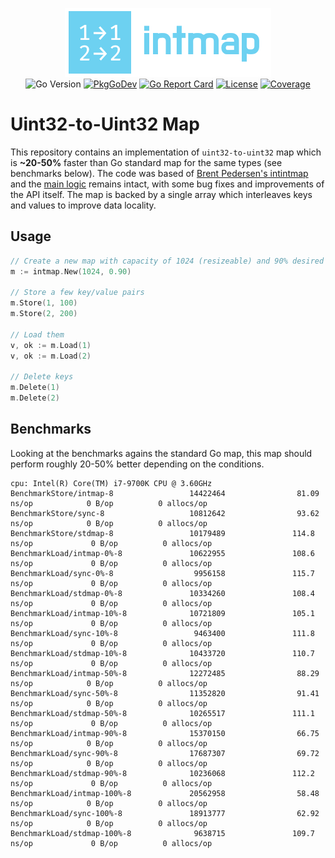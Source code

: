 <p align="center">
<img width="330" height="110" src=".github/logo.png" border="0" alt="kelindar/intmap">
<br>
<img src="https://img.shields.io/github/go-mod/go-version/kelindar/intmap" alt="Go Version">
<a href="https://pkg.go.dev/github.com/kelindar/intmap"><img src="https://pkg.go.dev/badge/github.com/kelindar/intmap" alt="PkgGoDev"></a>
<a href="https://goreportcard.com/report/github.com/kelindar/intmap"><img src="https://goreportcard.com/badge/github.com/kelindar/intmap" alt="Go Report Card"></a>
<a href="https://opensource.org/licenses/MIT"><img src="https://img.shields.io/badge/License-MIT-blue.svg" alt="License"></a>
<a href="https://coveralls.io/github/kelindar/intmap"><img src="https://coveralls.io/repos/github/kelindar/intmap/badge.svg" alt="Coverage"></a>
</p>

# Uint32-to-Uint32 Map

This repository contains an implementation of `uint32-to-uint32` map which is **~20-50%** faster than Go standard map for the same types (see benchmarks below). The code was based of [Brent Pedersen's intintmap](https://github.com/brentp/intintmap) and the [main logic](http://java-performance.info/implementing-world-fastest-java-int-to-int-hash-map/) remains intact, with some bug fixes and improvements of the API itself. The map is backed by a single array which interleaves keys and values to improve data locality.

## Usage

```go
// Create a new map with capacity of 1024 (resizeable) and 90% desired fill rate
m := intmap.New(1024, 0.90)

// Store a few key/value pairs
m.Store(1, 100)
m.Store(2, 200)

// Load them
v, ok := m.Load(1)
v, ok := m.Load(2)

// Delete keys
m.Delete(1)
m.Delete(2)
```

## Benchmarks

Looking at the benchmarks agains the standard Go map, this map should perform roughly 20-50% better depending on the conditions.

```
cpu: Intel(R) Core(TM) i7-9700K CPU @ 3.60GHz
BenchmarkStore/intmap-8                 14422464                81.09 ns/op            0 B/op          0 allocs/op
BenchmarkStore/sync-8                   10812642                93.62 ns/op            0 B/op          0 allocs/op
BenchmarkStore/stdmap-8                 10179489               114.8 ns/op             0 B/op          0 allocs/op
BenchmarkLoad/intmap-0%-8               10622955               108.6 ns/op             0 B/op          0 allocs/op
BenchmarkLoad/sync-0%-8                  9956158               115.7 ns/op             0 B/op          0 allocs/op
BenchmarkLoad/stdmap-0%-8               10334260               108.4 ns/op             0 B/op          0 allocs/op
BenchmarkLoad/intmap-10%-8              10721809               105.1 ns/op             0 B/op          0 allocs/op
BenchmarkLoad/sync-10%-8                 9463400               111.8 ns/op             0 B/op          0 allocs/op
BenchmarkLoad/stdmap-10%-8              10433720               110.7 ns/op             0 B/op          0 allocs/op
BenchmarkLoad/intmap-50%-8              12272485                88.29 ns/op            0 B/op          0 allocs/op
BenchmarkLoad/sync-50%-8                11352820                91.41 ns/op            0 B/op          0 allocs/op
BenchmarkLoad/stdmap-50%-8              10265517               111.1 ns/op             0 B/op          0 allocs/op
BenchmarkLoad/intmap-90%-8              15370150                66.75 ns/op            0 B/op          0 allocs/op
BenchmarkLoad/sync-90%-8                17687307                69.72 ns/op            0 B/op          0 allocs/op
BenchmarkLoad/stdmap-90%-8              10236068               112.2 ns/op             0 B/op          0 allocs/op
BenchmarkLoad/intmap-100%-8             20562958                58.48 ns/op            0 B/op          0 allocs/op
BenchmarkLoad/sync-100%-8               18913777                62.92 ns/op            0 B/op          0 allocs/op
BenchmarkLoad/stdmap-100%-8              9638715               109.7 ns/op             0 B/op          0 allocs/op
```

